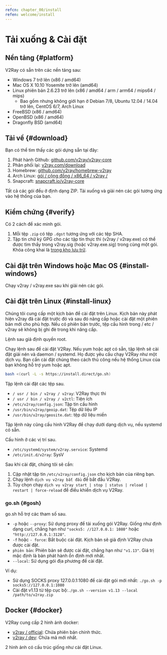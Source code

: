 ```yaml
---
refcn: chapter_00/install
refen: welcome/install
---
```

# Tải xuống & Cài đặt

## Nền tảng {#platform}

V2Ray có sẵn trên các nền tảng sau:

* Windows 7 trở lên (x86 / amd64)
* Mac OS X 10.10 Yosemite trở lên (amd64)
* Linux phiên bản 2.6.23 trở lên (x86 / amd64 / arm / arm64 / mips64 / mips) 
  * Bao gồm nhưng không giới hạn ở Debian 7/8, Ubuntu 12.04 / 14.04 trở lên, CentOS 6/7, Arch Linux
* FreeBSD (x86 / amd64)
* OpenBSD (x86 / amd64)
* Dragonfly BSD (amd64)

## Tải về {#download}

Bạn có thể tìm thấy các gói dựng sẵn tại đây:

1. Phát hành Github: [github.com/v2ray/v2ray-core](https://github.com/v2ray/v2ray-core/releases)
2. Phân phối lại: [v2ray.com/download](https://www.v2ray.com/download/)
3. Homebrew: [github.com/v2ray/homebrew-v2ray](https://github.com/v2ray/homebrew-v2ray)
4. Arch Linux: [gói / cộng đồng / x86_64 / v2ray /](https://www.archlinux.org/packages/community/x86_64/v2ray/)
5. Snapcraft: [snapcraft.io/v2ray-core](https://snapcraft.io/v2ray-core)

Tất cả các gói đều ở định dạng ZIP. Tải xuống và giải nén các gói tương ứng vào hệ thống của bạn.

## Kiểm chứng {#verify}

Có 2 cách để xác minh gói.

1. Mỗi tệp `.zip` có tệp `.dgst` tương ứng với các tệp SHA.
2. Tập tin chữ ký GPG cho các tập tin thực thi (v2ray / v2ray.exe) có thể được tìm thấy trong v2ray.sig (hoặc v2ray.exe.sig) trong cùng một gói. Khóa công khai là [trong kho lưu trữ](https://raw.githubusercontent.com/v2ray/v2ray-core/master/release/verify/official_release.asc).

## Cài đặt trên Windows hoặc Mac OS {#install-windows}

Chạy v2ray / v2ray.exe sau khi giải nén các gói.

## Cài đặt trên Linux {#install-linux}

Chúng tôi cung cấp một kịch bản để cài đặt trên Linux. Kịch bản này phát hiện v2ray đã cài đặt trước đó và sau đó nâng cấp hoặc cài đặt một phiên bản mới cho phù hợp. Nếu có phiên bản trước, tệp cấu hình trong / etc / v2ray sẽ không bị ghi đè trong khi nâng cấp.

Lệnh sau giả định quyền root.

Chạy lệnh sau để cài đặt V2Ray. Nếu yum hoặc apt có sẵn, tập lệnh sẽ cài đặt giải nén và daemon / systemd. Họ được yêu cầu chạy V2Ray như một dịch vụ. Bạn cần cài đặt chúng theo cách thủ công nếu hệ thống Linux của bạn không hỗ trợ yum hoặc apt.

```bash
bash <(curl -L -s https://install.direct/go.sh)
```

Tập lệnh cài đặt các tệp sau.

* `/ usr / bin / v2ray / v2ray`: V2Ray thực thi
* `/ usr / bin / v2ray / v2ctl`: Tiện ích
* `/etc/v2ray/config.json`: Tập tin cấu hình
* `/usr/bin/v2ray/geoip.dat`: Tệp dữ liệu IP
* `/usr/bin/v2ray/geosite.dat`: tệp dữ liệu miền

Tập lệnh này cũng cấu hình V2Ray để chạy dưới dạng dịch vụ, nếu systemd có sẵn.

Cấu hình ở các vị trí sau.

* `/etc/systemd/system/v2ray.service`: Systemd
* `/etc/init.d/v2ray`: SysV

Sau khi cài đặt, chúng tôi sẽ cần:

1. Cập nhật tập tin `/etc/v2ray/config.json` cho kịch bản của riêng bạn.
2. Chạy lệnh `dịch vụ v2ray bắt đầu` để bắt đầu V2Ray.
3. Tùy chọn chạy `dịch vụ v2ray start | stop | status | reload | restart | force-reload` để điều khiển dịch vụ V2Ray.

### go.sh {#gosh}

go.sh hỗ trợ các tham số sau.

* `-p` hoặc `--proxy`: Sử dụng proxy để tải xuống gói V2Ray. Giống như định dạng curl, chẳng hạn như `"socks5: //127.0.0.1: 1080"` hoặc `"http://127.0.0.1:3128"`.
* `-f` hoặc `- force`: Bắt buộc cài đặt. Kịch bản sẽ giả định V2Ray chưa được cài đặt.
* `phiên bản`: Phiên bản sẽ được cài đặt, chẳng hạn như `"v1.13"`. Giá trị mặc định là bản phát hành ổn định mới nhất.
* `--local`: Sử dụng gói địa phương để cài đặt.

Ví dụ:

* Sử dụng SOCKS proxy 127.0.0.1:1080 để cài đặt gói mới nhất: ```./go.sh -p socks5://127.0.0.1:1080```
* Cài đặt v1.13 từ tệp cục bộ:```./go.sh --version v1.13 --local /path/to/v2ray.zip```

## Docker {#docker}

V2Ray cung cấp 2 hình ảnh docker:

* [v2ray / official](https://hub.docker.com/r/v2ray/official/): Chứa phiên bản chính thức.
* [v2ray / dev](https://hub.docker.com/r/v2ray/dev/): Chứa mã mới nhất.

2 hình ảnh có cấu trúc giống như cài đặt Linux.